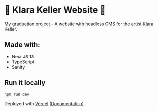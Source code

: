 # 🌟 Klara Keller Website 🌟

My graduation project - A website with headless CMS for the artist Klara Keller.

## Made with:
- Next JS 13
- TypeScript
- Sanity 

## Run it locally

```bash
npm run dev
```

Deployed with [Vercel](https://vercel.com/) ([Documentation](https://nextjs.org/docs/deployment)).
